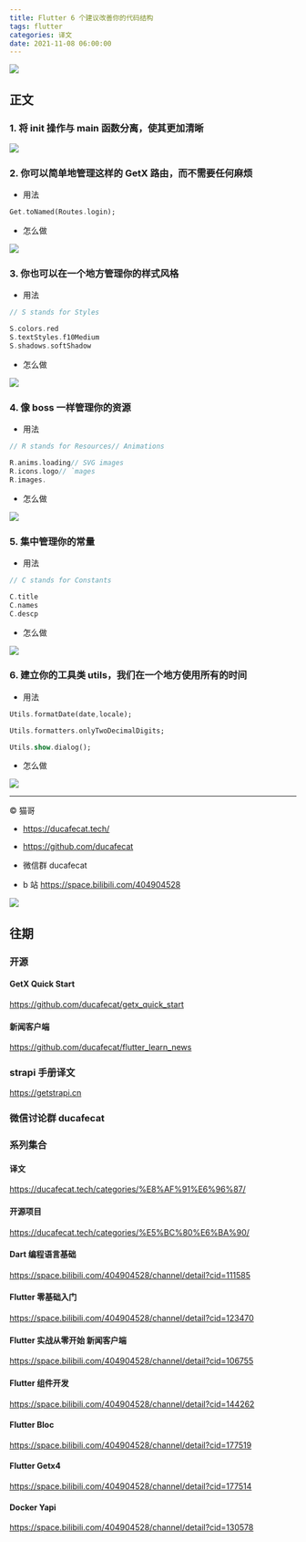 ```yaml
---
title: Flutter 6 个建议改善你的代码结构
tags: flutter
categories: 译文
date: 2021-11-08 06:00:00
---
```


![](2021-11-08-09-08-13.png)

## 正文

### 1. 将 init 操作与 main 函数分离，使其更加清晰

![](https://ducafecat.oss-cn-beijing.aliyuncs.com/podcast/17f29923c63d6bc5cafd2fcb4d014f22ac644c1bd7f3a6b33dbde46e2c2df246.jpeg)

### 2. 你可以简单地管理这样的 GetX 路由，而不需要任何麻烦

- 用法

```dart
Get.toNamed(Routes.login);
```

- 怎么做

![](https://ducafecat.oss-cn-beijing.aliyuncs.com/podcast/abf3d7c9fa5bae0fc4c126fef40399cb36428e0e2f61f24d77c8f3fc63ba4fb8.jpeg)

### 3. 你也可以在一个地方管理你的样式风格

- 用法

```dart
// S stands for Styles

S.colors.red
S.textStyles.f10Medium
S.shadows.softShadow
```

- 怎么做

![](https://ducafecat.oss-cn-beijing.aliyuncs.com/podcast/8052ac6c00fa66bab1792da34f70c368fa04cfb9b47476773ce09095bcf260af.jpeg)

### 4. 像 boss 一样管理你的资源

- 用法

```dart
// R stands for Resources// Animations

R.anims.loading// SVG images
R.icons.logo// `mages
R.images.
```

- 怎么做

![](https://ducafecat.oss-cn-beijing.aliyuncs.com/podcast/b3744156525bb5799b83489072f787aeb9af669fd27f37cf9f698d764243e0c1.jpeg)

### 5. 集中管理你的常量

- 用法

```dart
// C stands for Constants

C.title
C.names
C.descp
```

- 怎么做

![](https://ducafecat.oss-cn-beijing.aliyuncs.com/podcast/305368bedb914b36fe539700bfb785a81e16c7533bb2216a93bd4c15256a3b51.jpeg)

### 6. 建立你的工具类 utils，我们在一个地方使用所有的时间

- 用法

```dart
Utils.formatDate(date,locale);

Utils.formatters.onlyTwoDecimalDigits;

Utils.show.dialog();
```

- 怎么做

![](https://ducafecat.oss-cn-beijing.aliyuncs.com/podcast/2a020521789efd0e26693130fc5ae9b8e48a3dfd33f237c594acc16d845b4a33.png)

---

© 猫哥

- https://ducafecat.tech/

- https://github.com/ducafecat

- 微信群 ducafecat

- b 站 https://space.bilibili.com/404904528

![](https://ducafecat.tech/img/public-qrcode.png)

## 往期

### 开源

#### GetX Quick Start

https://github.com/ducafecat/getx_quick_start

#### 新闻客户端

https://github.com/ducafecat/flutter_learn_news

### strapi 手册译文

https://getstrapi.cn

### 微信讨论群 ducafecat

### 系列集合

#### 译文

https://ducafecat.tech/categories/%E8%AF%91%E6%96%87/

#### 开源项目

https://ducafecat.tech/categories/%E5%BC%80%E6%BA%90/

#### Dart 编程语言基础

https://space.bilibili.com/404904528/channel/detail?cid=111585

#### Flutter 零基础入门

https://space.bilibili.com/404904528/channel/detail?cid=123470

#### Flutter 实战从零开始 新闻客户端

https://space.bilibili.com/404904528/channel/detail?cid=106755

#### Flutter 组件开发

https://space.bilibili.com/404904528/channel/detail?cid=144262

#### Flutter Bloc

https://space.bilibili.com/404904528/channel/detail?cid=177519

#### Flutter Getx4

https://space.bilibili.com/404904528/channel/detail?cid=177514

#### Docker Yapi

https://space.bilibili.com/404904528/channel/detail?cid=130578
